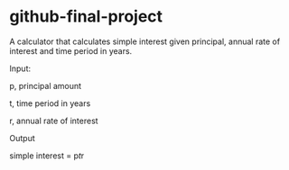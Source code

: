 # github-final-project

A calculator that calculates simple interest given principal, annual rate of interest and time period in years.

Input:

   p, principal amount
   
   t, time period in years
                                       
   r, annual rate of interest
   
Output

   simple interest = p*t*r

